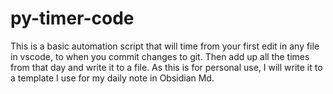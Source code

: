 # py-timer-code
This is a basic automation script that will time from your first edit in any file in vscode, to when you commit changes to git. Then add up all the times from that day and write it to a file. As this is for personal use, I will write it to a template I use for my daily note in Obsidian Md.
